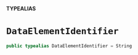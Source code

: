 **TYPEALIAS**

# `DataElementIdentifier`

```swift
public typealias DataElementIdentifier = String
```
